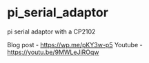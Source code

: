 # pi_serial_adaptor
pi serial adaptor with a CP2102

Blog post - https://wp.me/pKY3w-p5
Youtube - https://youtu.be/9MWLeJiROqw
